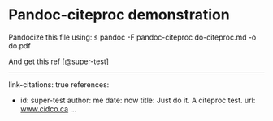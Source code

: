 # Pandoc-citeproc demonstration

Pandocize this file using:
s
    pandoc -F pandoc-citeproc do-citeproc.md -o do.pdf

And get this ref [@super-test]

---
link-citations: true
references:
  - id: super-test
    author: me
    date: now
    title: Just do it. A citeproc test.
    url: www.cidco.ca
...
